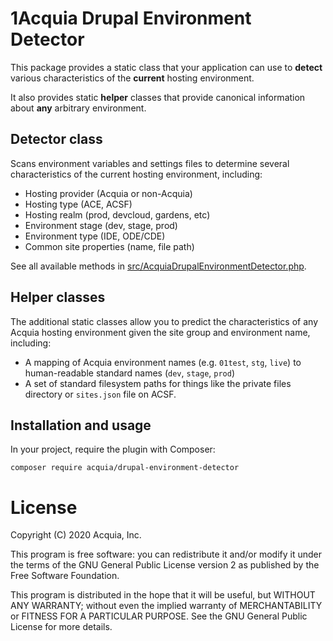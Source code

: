 1Acquia Drupal Environment Detector
====

This package provides a static class that your application can use to **detect** various characteristics of the **current** hosting environment.

It also provides static **helper** classes that provide canonical information about **any** arbitrary environment.

## Detector class

Scans environment variables and settings files to determine several characteristics of the current hosting environment, including:
- Hosting provider (Acquia or non-Acquia)
- Hosting type (ACE, ACSF)
- Hosting realm (prod, devcloud, gardens, etc)
- Environment stage (dev, stage, prod)
- Environment type (IDE, ODE/CDE)
- Common site properties (name, file path)

See all available methods in [src/AcquiaDrupalEnvironmentDetector.php](src/AcquiaDrupalEnvironmentDetector.php).

## Helper classes

The additional static classes allow you to predict the characteristics of any Acquia hosting environment given the site group and environment name, including:
- A mapping of Acquia environment names (e.g. `01test`, `stg`, `live`) to human-readable standard names (`dev`, `stage`, `prod`)
- A set of standard filesystem paths for things like the private files directory or `sites.json` file on ACSF.

## Installation and usage

In your project, require the plugin with Composer:

`composer require acquia/drupal-environment-detector`

# License

Copyright (C) 2020 Acquia, Inc.

This program is free software: you can redistribute it and/or modify it under the terms of the GNU General Public License version 2 as published by the Free Software Foundation.

This program is distributed in the hope that it will be useful, but WITHOUT ANY WARRANTY; without even the implied warranty of MERCHANTABILITY or FITNESS FOR A PARTICULAR PURPOSE.  See the GNU General Public License for more details.
